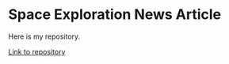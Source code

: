 # Space Exploration News Article

Here is my repository.

[Link to repository](https://najerachris.github.io/lab-2-fall-2023/)
